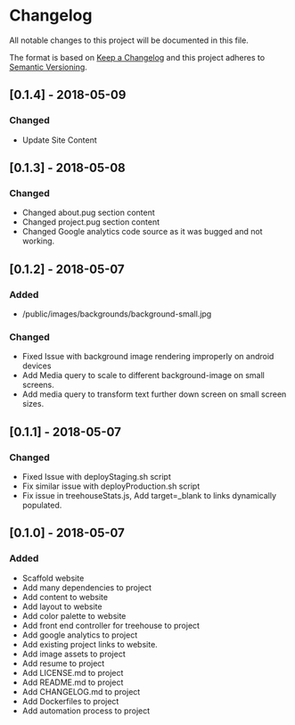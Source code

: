 # Changelog
All notable changes to this project will be documented in this file.

The format is based on [Keep a Changelog](http://keepachangelog.com/en/1.0.0/)
and this project adheres to [Semantic Versioning](http://semver.org/spec/v2.0.0.html).

## [0.1.4] - 2018-05-09

### Changed
- Update Site Content

## [0.1.3] - 2018-05-08

### Changed
- Changed about.pug section content
- Changed project.pug section content
- Changed Google analytics code source as it was bugged and not working.

## [0.1.2] - 2018-05-07

### Added
- /public/images/backgrounds/background-small.jpg 

### Changed
- Fixed Issue with background image rendering improperly on android devices
- Add Media query to scale to different background-image on small screens.
- Add media query to transform text further down screen on small screen sizes.


## [0.1.1] - 2018-05-07
### Changed
- Fixed Issue with deployStaging.sh script
- Fix similar issue with deployProduction.sh script
- Fix issue in treehouseStats.js, Add target=_blank to links dynamically populated.

## [0.1.0] - 2018-05-07

### Added
- Scaffold website
- Add many dependencies to project
- Add content to website
- Add layout to website
- Add color palette to website
- Add front end controller for treehouse to project
- Add google analytics to project
- Add existing project links to website.
- Add image assets to project
- Add resume to project
- Add LICENSE.md to project
- Add README.md to project
- Add CHANGELOG.md to project
- Add Dockerfiles to project
- Add automation process to project
